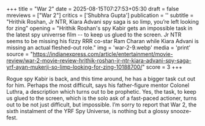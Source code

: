 +++
title = "War 2"
date = 2025-08-15T07:27:53+05:30
draft = false
mreviews = ["War 2"]
critics = ['Shubhra Gupta']
publication = ''
subtitle = "Hrithik Roshan, Jr NTR, Kiara Advani spy saga is so limp, you’re left looking for zing"
opening = "Hrithik Roshan's spy Kabir gets an impossible task in the latest spy univerrse film -- to keep us glued to the screen. Jr NTR seems to be missing his fizzy RRR co-star Ram Charan while Kiara Advani is missing an actual fleshed-out role."
img = 'war-2-9.webp'
media = 'print'
source = "https://indianexpress.com/article/entertainment/movie-review/war-2-movie-review-hrithik-roshan-jr-ntr-kiara-advani-spy-saga-yrf-ayan-mukerji-so-limp-looking-for-zing-10188700/"
score = 3
+++

Rogue spy Kabir is back, and this time around, he has a bigger task cut out for him. Perhaps the most difficult, says his father-figure mentor Colonel Luthra, a description which turns out to be prophetic. Yes, the task, to keep us glued to the screen, which is the solo ask of a fast-paced actioner, turns out to be not just difficult, but impossible. I’m sorry to report that War 2, the sixth instalment of the YRF Spy Universe, is nothing but a glossy snooze-fest.
